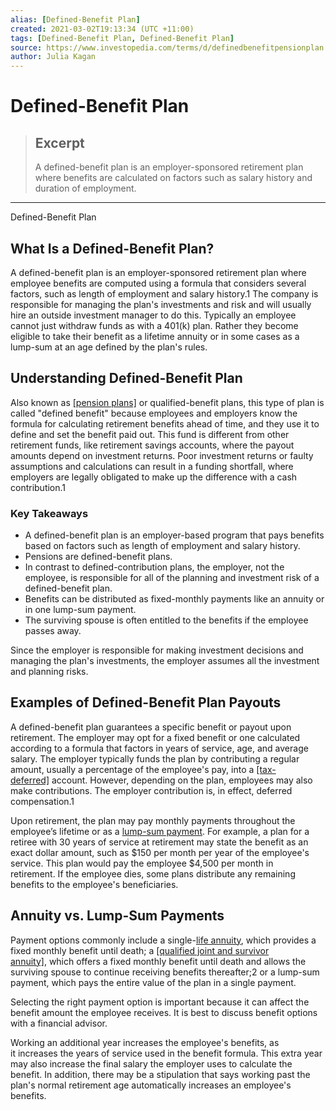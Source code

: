 ```yaml
---
alias: [Defined-Benefit Plan]
created: 2021-03-02T19:13:34 (UTC +11:00)
tags: [Defined-Benefit Plan, Defined-Benefit Plan]
source: https://www.investopedia.com/terms/d/definedbenefitpensionplan.asp
author: Julia Kagan
---
```


# Defined-Benefit Plan

> ## Excerpt
> A defined-benefit plan is an employer-sponsored retirement plan where benefits are calculated on factors such as salary history and duration of employment.

---

Defined-Benefit Plan
## What Is a Defined-Benefit Plan?

A defined-benefit plan is an employer-sponsored retirement plan where employee benefits are computed using a formula that considers several factors, such as length of employment and salary history.1 The company is responsible for managing the plan's investments and risk and will usually hire an outside investment manager to do this. Typically an employee cannot just withdraw funds as with a 401(k) plan. Rather they become eligible to take their benefit as a lifetime annuity or in some cases as a lump-sum at an age defined by the plan's rules.

## Understanding Defined-Benefit Plan

Also known as [[pension plans]](https://www.investopedia.com/terms/p/pensionplan.asp) or qualified-benefit plans, this type of plan is called "defined benefit" because employees and employers know the formula for calculating retirement benefits ahead of time, and they use it to define and set the benefit paid out. This fund is different from other retirement funds, like retirement savings accounts, where the payout amounts depend on investment returns. Poor investment returns or faulty assumptions and calculations can result in a funding shortfall, where employers are legally obligated to make up the difference with a cash contribution.1

### Key Takeaways

-   A defined-benefit plan is an employer-based program that pays benefits based on factors such as length of employment and salary history.
-   Pensions are defined-benefit plans.
-   In contrast to defined-contribution plans, the employer, not the employee, is responsible for all of the planning and investment risk of a defined-benefit plan.
-   Benefits can be distributed as fixed-monthly payments like an annuity or in one lump-sum payment.
-   The surviving spouse is often entitled to the benefits if the employee passes away.

Since the employer is responsible for making investment decisions and managing the plan's investments, the employer assumes all the investment and planning risks.

## Examples of Defined-Benefit Plan Payouts

A defined-benefit plan guarantees a specific benefit or payout upon retirement. The employer may opt for a fixed benefit or one calculated according to a formula that factors in years of service, age, and average salary. The employer typically funds the plan by contributing a regular amount, usually a percentage of the employee's pay, into a [[tax-deferred]](https://www.investopedia.com/terms/t/taxdeferred.asp) account. However, depending on the plan, employees may also make contributions. The employer contribution is, in effect, deferred compensation.1

Upon retirement, the plan may pay monthly payments throughout the employee’s lifetime or as a [lump-sum payment](https://www.investopedia.com/terms/l/lump-sum-payment.asp). For example, a plan for a retiree with 30 years of service at retirement may state the benefit as an exact dollar amount, such as $150 per month per year of the employee's service. This plan would pay the employee $4,500 per month in retirement. If the employee dies, some plans distribute any remaining benefits to the employee's beneficiaries.

## Annuity vs. Lump-Sum Payments

Payment options commonly include a single-[life annuity](https://www.investopedia.com/terms/l/lifeannuity.asp), which provides a fixed monthly benefit until death; a [[qualified joint and survivor annuity]](https://www.investopedia.com/terms/q/qjsa.asp), which offers a fixed monthly benefit until death and allows the surviving spouse to continue receiving benefits thereafter;2 or a lump-sum payment, which pays the entire value of the plan in a single payment.

Selecting the right payment option is important because it can affect the benefit amount the employee receives. It is best to discuss benefit options with a financial advisor.

Working an additional year increases the employee's benefits, as it increases the years of service used in the benefit formula. This extra year may also increase the final salary the employer uses to calculate the benefit. In addition, there may be a stipulation that says working past the plan's normal retirement age automatically increases an employee's benefits.
